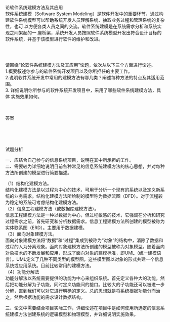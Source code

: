<div class="detail lh2"><p>论软件系统建模方法及其应用<br/>软件系统建模（Software System Modeling）是软件开发中的重要环节，通过构建软件系统模型可以帮助系统开发人员理解系统、抽取业务过程和管理系统的复杂性，也可 以方便各类人员之间的交流。软件系统建模是在系统需求分析和系统实现之间架起的一 座桥梁，系统开发人员按照软件系统模型开发出符合设计目标的软件系统，并基于该模型进行软件的维护和改进。<br/></p><br/><br/><p>请围绕“论软件系统建模方法及其应用”论题，依次从以下三个方面进行论述。<br/>1.概要叙述你参与的软件系统开发项目以及你所担任的主要工作。<br/>2.说明软件系统开发中常用的建模方法有哪几类？阐述每种方法的特点及其适用范围。<br/>3. 详细说明你所参与的软件系统开发项目中，采用了哪些软件系统建模方法，具体 实施效果如何。<br/></p><br/><br/>答案<br/><p><br/></p><br/><br/>试题分析<br/><p>一、应结合自己参与的信息系统项目，说明在其中所承担的工作。<br/>二、需要较为详细地说明目前各种常见的信息系统建模方法的核心思想，并对每种方法所创建的模型进行简要描述。</p><p>（1）结构化建模方法。<br/>结构化建模方法是以过程为中心的技术，可用于分析一个现有的系统以及定义新系统的业务需求。结构化建模方法所绘制的模型称为数据流图（DFD）。对于流程较为稳定的系统可考虑结构化建模方法。<br/>（2）信息工程建模方法（或数据库建模方法）。<br/>信息工程建模方法是一种以数据为中心，但过程敏感的技术，它强调在分析和研究过程需求之前，首先研究和分析数据需求。信息工程建模方法所创建的模型被称为实体联系图（ERD）。主要用于数据建模。<br/>（3）面向对象建模方法。<br/>面向对象建模方法将“数据”和“过程”集成到被称为“对象”的结构中，消除了数据和过程的人为分离现象。面向对象建模方法所创建的模型被称为对象模型。随着面向对象技术的不断发展和应用，形成了面向对象的建模标准，即UML（统一建模语言）。UML定义了几种不同类型的模型图，这些模型图以对象的形式共建一个信息系统或应用系统。目前比较常用的建模方法。<br/>（4）功能分解法<br/>功能分解法以系统需要提供的功能为中心来组织系统。首先定义各种大的功能，然后把功能分解为子功能，同时定义功能间的接口。比较大的子功能还可以被进一步分解，直到我们可以对它进行明确的定义。总的思想就是将系统根据功能分而治之，然后根据功能的需求设计数据结构。 </p><p></p><p></p><p> 三、论文中需要结合项目实际工作，详细论述在项目中是如何使用所选定的信息系统建模方法创建系统的逻辑模型和物理模型，并详细说明实施效果。<br/></p></div>